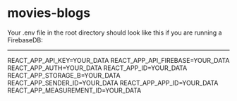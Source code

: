 # movies-blogs

Your .env file in the root directory should look like this if you are running a FirebaseDB:

-----------------------------
REACT_APP_API_KEY=YOUR_DATA
REACT_APP_API_FIREBASE=YOUR_DATA
REACT_APP_AUTH=YOUR_DATA
REACT_APP_ID=YOUR_DATA
REACT_APP_STORAGE_B=YOUR_DATA
REACT_APP_SENDER_ID=YOUR_DATA
REACT_APP_APP_ID=YOUR_DATA
REACT_APP_MEASUREMENT_ID=YOUR_DATA

